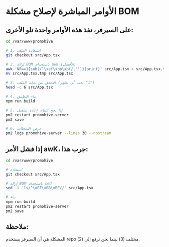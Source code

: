 # الأوامر المباشرة لإصلاح مشكلة BOM

## على السيرفر، نفذ هذه الأوامر واحدة تلو الأخرى:

```bash
cd /var/www/promohive

# 1. استعادة الملف
git checkout src/App.tsx

# 2. إزالة BOM باستخدام awk (الأفضل)
awk 'NR==1{sub(/^\xef\xbb\xbf/,"")}{print}' src/App.tsx > src/App.tsx.tmp
mv src/App.tsx.tmp src/App.tsx

# 3. التحقق من بداية الملف (يجب أن تظهر "i")
head -c 6 src/App.tsx

# 4. بناء التطبيق
npm run build

# 5. إذا نجح البناء، إعادة تشغيل
pm2 restart promohive-server
pm2 save

# 6. عرض السجلات
pm2 logs promohive-server --lines 30 --nostream
```

## إذا فشل الأمر awK، جرب هذا:

```bash
cd /var/www/promohive

# استعادة
git checkout src/App.tsx

# إزالة BOM باستخدام sed
sed -i '1s/^\xEF\xBB\xBF//' src/App.tsx

# بناء
npm run build
pm2 restart promohive-server
pm2 save
```

## ملاحظة:
المشكلة هي أن السيرفر يستخدم repo مختلف (3) بينما نحن نرفع إلى (2).

